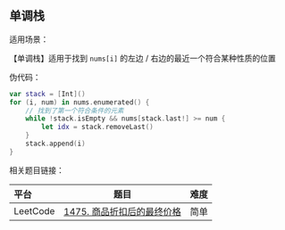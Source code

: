 ## 单调栈

适用场景：

【单调栈】适用于找到 ```nums[i]``` 的左边 / 右边的最近一个符合某种性质的位置

伪代码：

```swift
var stack = [Int]()
for (i, num) in nums.enumerated() {
    // 找到了第一个符合条件的元素
	while !stack.isEmpty && nums[stack.last!] >= num {
		let idx = stack.removeLast()
	}
	stack.append(i)
}
```

相关题目链接：

| 平台     | 题目                                                         | 难度 |
| :------- | ------------------------------------------------------------ | ---- |
| LeetCode | [1475. 商品折扣后的最终价格](https://leetcode.cn/problems/final-prices-with-a-special-discount-in-a-shop/) | 简单 |


